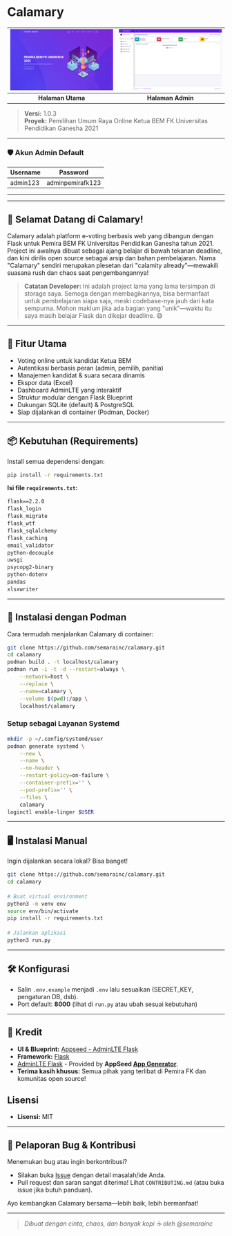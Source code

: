 # Calamary

| ![Halaman Utama](screenshots/HalamanUtama.png) | ![Admin Page](screenshots/AdminPage.png) |
|:---------------------------------------------:|:--------------------------------------:|
| **Halaman Utama**                             | **Halaman Admin**                      |

> **Versi:** 1.0.3  
> **Proyek:** Pemilihan Umum Raya Online Ketua BEM FK Universitas Pendidikan Ganesha 2021

---

### 🛡️ Akun Admin Default
| Username | Password           |
|----------|--------------------|
| admin123 | adminpemirafk123   |

---

---

## 🎉 Selamat Datang di Calamary!

Calamary adalah platform e-voting berbasis web yang dibangun dengan Flask untuk Pemira BEM FK Universitas Pendidikan Ganesha tahun 2021. Project ini awalnya dibuat sebagai ajang belajar di bawah tekanan deadline, dan kini dirilis open source sebagai arsip dan bahan pembelajaran. Nama "Calamary" sendiri merupakan plesetan dari "calamity already"—mewakili suasana rush dan chaos saat pengembangannya!

> **Catatan Developer:**
> Ini adalah project lama yang lama tersimpan di storage saya. Semoga dengan membagikannya, bisa bermanfaat untuk pembelajaran siapa saja, meski codebase-nya jauh dari kata sempurna. Mohon maklum jika ada bagian yang "unik"—waktu itu saya masih belajar Flask dan dikejar deadline. 😅

---

## 🚀 Fitur Utama
- Voting online untuk kandidat Ketua BEM
- Autentikasi berbasis peran (admin, pemilih, panitia)
- Manajemen kandidat & suara secara dinamis
- Ekspor data (Excel)
- Dashboard AdminLTE yang interaktif
- Struktur modular dengan Flask Blueprint
- Dukungan SQLite (default) & PostgreSQL
- Siap dijalankan di container (Podman, Docker)

---

## 📦 Kebutuhan (Requirements)
Install semua dependensi dengan:

```bash
pip install -r requirements.txt
```

**Isi file `requirements.txt`:**
```txt
flask==2.2.0
flask_login
flask_migrate
flask_wtf
flask_sqlalchemy
flask_caching
email_validator
python-decouple
uwsgi
psycopg2-binary
python-dotenv
pandas
xlsxwriter
```

---

## 🐳 Instalasi dengan Podman
Cara termudah menjalankan Calamary di container:

```bash
git clone https://github.com/semarainc/calamary.git
cd calamary
podman build . -t localhost/calamary
podman run -i -t -d --restart=always \
    --network=host \
    --replace \
    --name=calamary \
    --volume $(pwd):/app \
    localhost/calamary
```

### Setup sebagai Layanan Systemd
```bash
mkdir -p ~/.config/systemd/user
podman generate systemd \
    --new \
    --name \
    --no-header \
    --restart-policy=on-failure \
    --container-prefix='' \
    --pod-prefix='' \
    --files \
    calamary
loginctl enable-linger $USER
```

---

## 🖥️ Instalasi Manual
Ingin dijalankan secara lokal? Bisa banget!

```bash
git clone https://github.com/semarainc/calamary.git
cd calamary

# Buat virtual environment
python3 -m venv env
source env/bin/activate
pip install -r requirements.txt

# Jalankan aplikasi
python3 run.py
```

---

## 🛠️ Konfigurasi
- Salin `.env.example` menjadi `.env` lalu sesuaikan (SECRET_KEY, pengaturan DB, dsb).
- Port default: **8000** (lihat di `run.py` atau ubah sesuai kebutuhan)

---

## 🐙 Kredit
- **UI & Blueprint:** [Appseed - AdminLTE Flask](https://appseed.us/admin-dashboards/flask-dashboard-adminlte)
- **Framework:** [Flask](https://flask.palletsprojects.com/)
- [AdminLTE Flask](https://appseed.us/admin-dashboards/flask-dashboard-adminlte) - Provided by **AppSeed [App Generator](https://appseed.us/app-generator)**.
- **Terima kasih khusus:** Semua pihak yang terlibat di Pemira FK dan komunitas open source!

## Lisensi
- **Lisensi:** MIT

---

## 🐞 Pelaporan Bug & Kontribusi
Menemukan bug atau ingin berkontribusi?
- Silakan buka [Issue](https://github.com/semarainc/calamary/issues) dengan detail masalah/ide Anda.
- Pull request dan saran sangat diterima! Lihat `CONTRIBUTING.md` (atau buka issue jika butuh panduan).

Ayo kembangkan Calamary bersama—lebih baik, lebih bermanfaat!

---

> _Dibuat dengan cinta, chaos, dan banyak kopi ☕ oleh @semarainc_
